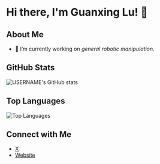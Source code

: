 # Hi there, I'm Guanxing Lu! 👋

## About Me
- 🔭 I’m currently working on *general robotic manipulation*.

## GitHub Stats
![$$USERNAME$$'s GitHub stats](https://github-readme-stats.vercel.app/api?username=$$USERNAME$$&show_icons=true&theme=radical)

## Top Languages
![Top Languages](https://github-readme-stats.vercel.app/api/top-langs/?username=$$USERNAME$$&layout=compact&theme=radical)

## Connect with Me
- [X](https://x.com/gxlu02)
- [Website](https://guanxinglu.github.io/)
